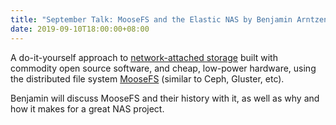 ```yaml
---
title: "September Talk: MooseFS and the Elastic NAS by Benjamin Arntzen"
date: 2019-09-10T18:00:00+08:00
---
```


A do-it-yourself approach to [network-attached
storage](https://en.wikipedia.org/wiki/Network-attached_storage) built
with commodity open source software, and cheap, low-power hardware,
using the distributed file system [MooseFS](https://moosefs.com/)
(similar to Ceph, Gluster, etc).
<!--more-->

Benjamin will discuss MooseFS and their history with it, as well as
why and how it makes for a great NAS project.
